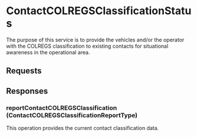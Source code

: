# ContactCOLREGSClassificationStatus
The purpose of this service is to provide the vehicles and/or the operator with the COLREGS classification to existing contacts for situational awareness in the operational area.

## Requests

## Responses
### reportContactCOLREGSClassification (ContactCOLREGSClassificationReportType)
This operation provides the current contact classification data.
